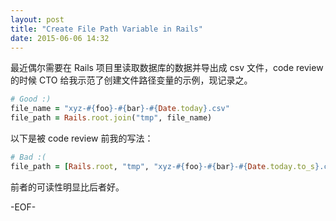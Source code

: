 ```yaml
---
layout: post
title: "Create File Path Variable in Rails"
date: 2015-06-06 14:32
---
```


最近偶尔需要在 Rails 项目里读取数据库的数据并导出成 csv 文件，code review 的时候 CTO 给我示范了创建文件路径变量的示例，现记录之。

```ruby
# Good :)
file_name = "xyz-#{foo}-#{bar}-#{Date.today}.csv"
file_path = Rails.root.join("tmp", file_name)
```

以下是被 code review 前我的写法：

```ruby
# Bad :(
file_path = [Rails.root, "tmp", "xyz-#{foo}-#{bar}-#{Date.today.to_s}.csv"].join('/')
```

前者的可读性明显比后者好。

-EOF-
